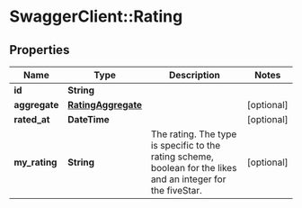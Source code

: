 # SwaggerClient::Rating

## Properties
Name | Type | Description | Notes
------------ | ------------- | ------------- | -------------
**id** | **String** |  | 
**aggregate** | [**RatingAggregate**](RatingAggregate.md) |  | [optional] 
**rated_at** | **DateTime** |  | [optional] 
**my_rating** | **String** | The rating. The type is specific to the rating scheme, boolean for the likes and an integer for the fiveStar. | [optional] 


